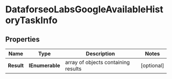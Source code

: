 # DataforseoLabsGoogleAvailableHistoryTaskInfo


## Properties

| Name | Type | Description | Notes |
|------------ | ------------- | ------------- | -------------|
**Result** | **IEnumerable<DataforseoLabsGoogleAvailableHistoryResultInfo>** | array of objects containing results |[optional]|